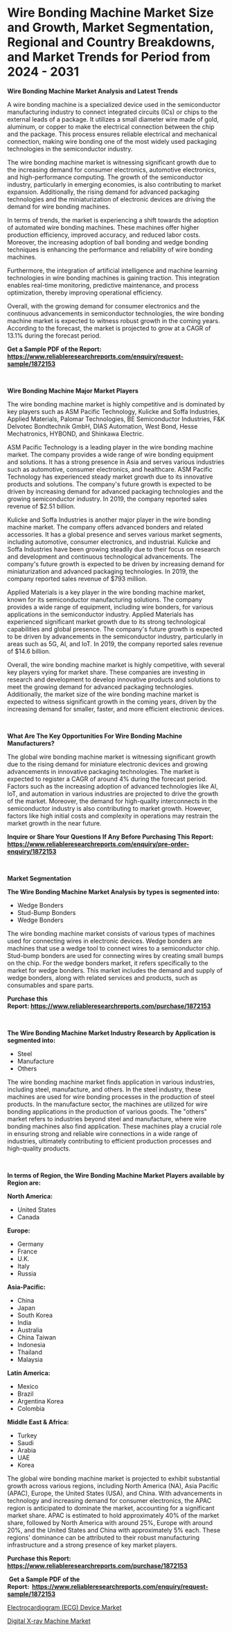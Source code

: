 <p><h1>Wire Bonding Machine Market Size and Growth, Market Segmentation, Regional and Country Breakdowns, and Market Trends for Period from 2024 -  2031</h1></p><p><strong>Wire Bonding Machine Market Analysis and Latest Trends</strong></p>
<p><p>A wire bonding machine is a specialized device used in the semiconductor manufacturing industry to connect integrated circuits (ICs) or chips to the external leads of a package. It utilizes a small diameter wire made of gold, aluminum, or copper to make the electrical connection between the chip and the package. This process ensures reliable electrical and mechanical connection, making wire bonding one of the most widely used packaging technologies in the semiconductor industry.</p><p>The wire bonding machine market is witnessing significant growth due to the increasing demand for consumer electronics, automotive electronics, and high-performance computing. The growth of the semiconductor industry, particularly in emerging economies, is also contributing to market expansion. Additionally, the rising demand for advanced packaging technologies and the miniaturization of electronic devices are driving the demand for wire bonding machines.</p><p>In terms of trends, the market is experiencing a shift towards the adoption of automated wire bonding machines. These machines offer higher production efficiency, improved accuracy, and reduced labor costs. Moreover, the increasing adoption of ball bonding and wedge bonding techniques is enhancing the performance and reliability of wire bonding machines.</p><p>Furthermore, the integration of artificial intelligence and machine learning technologies in wire bonding machines is gaining traction. This integration enables real-time monitoring, predictive maintenance, and process optimization, thereby improving operational efficiency.</p><p>Overall, with the growing demand for consumer electronics and the continuous advancements in semiconductor technologies, the wire bonding machine market is expected to witness robust growth in the coming years. According to the forecast, the market is projected to grow at a CAGR of 13.1% during the forecast period.</p></p>
<p><strong>Get a Sample PDF of the Report:&nbsp; <a href="https://www.reliableresearchreports.com/enquiry/request-sample/1872153">https://www.reliableresearchreports.com/enquiry/request-sample/1872153</a></strong></p>
<p>&nbsp;</p>
<p><strong>Wire Bonding Machine Major Market Players</strong></p>
<p><p>The wire bonding machine market is highly competitive and is dominated by key players such as ASM Pacific Technology, Kulicke and Soffa Industries, Applied Materials, Palomar Technologies, BE Semiconductor Industries, F&K Delvotec Bondtechnik GmbH, DIAS Automation, West Bond, Hesse Mechatronics, HYBOND, and Shinkawa Electric.</p><p>ASM Pacific Technology is a leading player in the wire bonding machine market. The company provides a wide range of wire bonding equipment and solutions. It has a strong presence in Asia and serves various industries such as automotive, consumer electronics, and healthcare. ASM Pacific Technology has experienced steady market growth due to its innovative products and solutions. The company's future growth is expected to be driven by increasing demand for advanced packaging technologies and the growing semiconductor industry. In 2019, the company reported sales revenue of $2.51 billion.</p><p>Kulicke and Soffa Industries is another major player in the wire bonding machine market. The company offers advanced bonders and related accessories. It has a global presence and serves various market segments, including automotive, consumer electronics, and industrial. Kulicke and Soffa Industries have been growing steadily due to their focus on research and development and continuous technological advancements. The company's future growth is expected to be driven by increasing demand for miniaturization and advanced packaging technologies. In 2019, the company reported sales revenue of $793 million.</p><p>Applied Materials is a key player in the wire bonding machine market, known for its semiconductor manufacturing solutions. The company provides a wide range of equipment, including wire bonders, for various applications in the semiconductor industry. Applied Materials has experienced significant market growth due to its strong technological capabilities and global presence. The company's future growth is expected to be driven by advancements in the semiconductor industry, particularly in areas such as 5G, AI, and IoT. In 2019, the company reported sales revenue of $14.6 billion.</p><p>Overall, the wire bonding machine market is highly competitive, with several key players vying for market share. These companies are investing in research and development to develop innovative products and solutions to meet the growing demand for advanced packaging technologies. Additionally, the market size of the wire bonding machine market is expected to witness significant growth in the coming years, driven by the increasing demand for smaller, faster, and more efficient electronic devices.</p></p>
<p>&nbsp;</p>
<p><strong>What Are The Key Opportunities For Wire Bonding Machine Manufacturers?</strong></p>
<p><p>The global wire bonding machine market is witnessing significant growth due to the rising demand for miniature electronic devices and growing advancements in innovative packaging technologies. The market is expected to register a CAGR of around 4% during the forecast period. Factors such as the increasing adoption of advanced technologies like AI, IoT, and automation in various industries are projected to drive the growth of the market. Moreover, the demand for high-quality interconnects in the semiconductor industry is also contributing to market growth. However, factors like high initial costs and complexity in operations may restrain the market growth in the near future.</p></p>
<p><strong>Inquire or Share Your Questions If Any Before Purchasing This Report: <a href="https://www.reliableresearchreports.com/enquiry/pre-order-enquiry/1872153">https://www.reliableresearchreports.com/enquiry/pre-order-enquiry/1872153</a></strong></p>
<p>&nbsp;</p>
<p><strong>Market Segmentation</strong></p>
<p><strong>The Wire Bonding Machine Market Analysis by types is segmented into:</strong></p>
<p><ul><li>Wedge Bonders</li><li>Stud-Bump Bonders</li><li>Wedge Bonders</li></ul></p>
<p><p>The wire bonding machine market consists of various types of machines used for connecting wires in electronic devices. Wedge bonders are machines that use a wedge tool to connect wires to a semiconductor chip. Stud-bump bonders are used for connecting wires by creating small bumps on the chip. For the wedge bonders market, it refers specifically to the market for wedge bonders. This market includes the demand and supply of wedge bonders, along with related services and products, such as consumables and spare parts.</p></p>
<p><strong>Purchase this Report:&nbsp;<a href="https://www.reliableresearchreports.com/purchase/1872153">https://www.reliableresearchreports.com/purchase/1872153</a></strong></p>
<p>&nbsp;</p>
<p><strong>The Wire Bonding Machine Market Industry Research by Application is segmented into:</strong></p>
<p><ul><li>Steel</li><li>Manufacture</li><li>Others</li></ul></p>
<p><p>The wire bonding machine market finds application in various industries, including steel, manufacture, and others. In the steel industry, these machines are used for wire bonding processes in the production of steel products. In the manufacture sector, the machines are utilized for wire bonding applications in the production of various goods. The "others" market refers to industries beyond steel and manufacture, where wire bonding machines also find application. These machines play a crucial role in ensuring strong and reliable wire connections in a wide range of industries, ultimately contributing to efficient production processes and high-quality products.</p></p>
<p>&nbsp;</p>
<p><strong>In terms of Region, the Wire Bonding Machine Market Players available by Region are:</strong></p>
<p>
    <p> <strong> North America: </strong>
        <ul>
            <li>United States</li>
            <li>Canada</li>
        </ul>
        </p> 
    <p> <strong> Europe: </strong>
        <ul>
            <li>Germany</li>
            <li>France</li>
            <li>U.K.</li>
            <li>Italy</li>
            <li>Russia</li>
        </ul>
        </p> 
    <p> <strong> Asia-Pacific: </strong>
        <ul>
            <li>China</li>
            <li>Japan</li>
            <li>South Korea</li>
            <li>India</li>
            <li>Australia</li>
            <li>China Taiwan</li>
            <li>Indonesia</li>
            <li>Thailand</li>
            <li>Malaysia</li>
        </ul>
        </p> 
    <p> <strong> Latin America: </strong>
        <ul>
            <li>Mexico</li>
            <li>Brazil</li>
            <li>Argentina Korea</li>
            <li>Colombia</li>
        </ul>
        </p> 
    <p> <strong> Middle East & Africa: </strong>
        <ul>
            <li>Turkey</li>
            <li>Saudi</li>
            <li>Arabia</li>
            <li>UAE</li>
            <li>Korea</li>
        </ul>
    </p>
    </p>
<p><p>The global wire bonding machine market is projected to exhibit substantial growth across various regions, including North America (NA), Asia Pacific (APAC), Europe, the United States (USA), and China. With advancements in technology and increasing demand for consumer electronics, the APAC region is anticipated to dominate the market, accounting for a significant market share. APAC is estimated to hold approximately 40% of the market share, followed by North America with around 25%, Europe with around 20%, and the United States and China with approximately 5% each. These regions' dominance can be attributed to their robust manufacturing infrastructure and a strong presence of key market players.</p></p>
<p><strong>Purchase this Report: <a href="https://www.reliableresearchreports.com/purchase/1872153">https://www.reliableresearchreports.com/purchase/1872153</a></strong></p>
<p>&nbsp;<strong>Get a Sample PDF of the Report:&nbsp;&nbsp;<a href="https://www.reliableresearchreports.com/enquiry/request-sample/1872153">https://www.reliableresearchreports.com/enquiry/request-sample/1872153</a></strong></p>
<p><strong></strong></p>
<p><p><a href="https://medium.com/@dioncollins8227/electrocardiogram-ecg-device-market-size-and-market-trends-complete-industry-overview-2023-to-5fbe5910a171">Electrocardiogram (ECG) Device Market</a></p><p><a href="https://medium.com/@soledadroob625/digital-x-ray-machine-market-competitive-analysis-market-trends-and-forecast-to-2030-10f57f9903a3">Digital X-ray Machine Market</a></p></p>